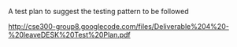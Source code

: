 A test plan to suggest the testing pattern to be followed

http://cse300-group8.googlecode.com/files/Deliverable%204%20-%20leaveDESK%20Test%20Plan.pdf